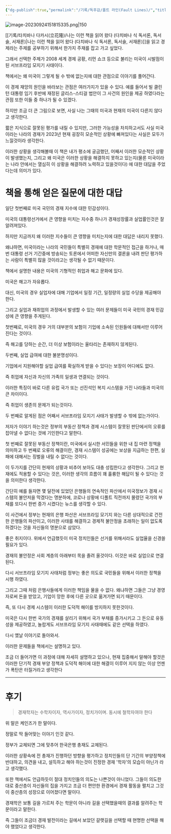 ```yaml
---
{"dg-publish":true,"permalink":"/기록/독후감/폴트 라인(Fault Lines)/","title":"폴트 라인 (보이지 않는 균열이 어떻게 세계 경제를 위협하는가)","tags":["📚Book","리만쇼크","미국경제","경제"]}
---
```


![image-20230924151815335.png|150](/img/user/%EA%B8%B0%EB%A1%9D/assets/%ED%8F%B4%ED%8A%B8%20%EB%9D%BC%EC%9D%B8(Fault%20Lines)/image-20230924151815335.png)



[[기록/타치바나 다카시(立花隆)/나는 이런 책을 읽어 왔다 (다치바나 식 독서론, 독서술, 서재론)\|나는 이런 책을 읽어 왔다 (다치바나 식 독서론, 독서술, 서재론)]]을 읽고 경제라는 주제를 공부하기 위해서 한가지 주재를 잡고 가고 싶었다.

그래서 선택한 주제가 2008 세계 경제 공황, 리먼 쇼크 등으로 불리는 미국이 시발점이 된 서브프라임 모지기 사태이다. 

책에서는 왜 미국이 그렇게 될 수 밖에 없는지에 대한 관점으로 이야기를 풀어간다. 

이 경제 재앙의 원인을 바라보는 관점은 여러가지가 있을 수 있다. 예를 들어서 빌 클린턴 대통령 임기 후반에 재정된 글리스-스티걸 법안이 그 사건의 원인을 제공 하였다라는 관점 또한 이들 중 하나가 될 수 있겠다.

하지만 조금 더 큰 그림으로 보면, 사실 나는 그때의 미국과 현재의 미국이 다른지 않다고 생각한다.

짧은 지식으로 잘못된 평가를 내릴 수 있지만, 그러한 가능성을 차치하고서도 사실 미국이라는 나라의 경재가 2023년 현재 굉장히 모순적인 상황에 빠져있다는 사실은 모두가 느낄것이라 생각한다. 

이러한 상황을 생각해볼때 이 책은 내가 평소에 궁금했던, 어째서 이러한 모순적인 상황이 발생했는지, 그리고 왜 미국은 이러한 상황을 해결하지 못하고 있는지(물론 미국이라는 나라 안에서는 열심히 이 상황을 해결하려 노력하고 있을것이다) 에 대한 대답을 주었다는데 의미가 있다.

# 책을 통해 얻은 질문에 대한 대답

일단 첫번째로 미국 국민의 경재 지수에 대한 민감성이다.

미국의 대통령선거에서 큰 영향을 미치는 지수중 하나가 경재성장률과 실업률인것은 잘 알려져있다. 

하지만 지금까지 왜 이러한 지수들이 큰 영향을 미치는지에 대한 대답은 내리지 못했다.

왜냐하면, 미국이라는 나라의 국민들이 특별히 경재에 대한 학문적인 접근을 하거나, 매번 대통령 선거 기간중에 방송되는 토론에서 어떠한 자신만의 결론을 내려 판단 평가하는 사람이 특별히 많을 것이라고는 생각될 수 없기 때문이다.

책에서 설명한 내용은 미국의 기형적인 취업과 해고 문화에 있다. 

미국은 해고가 자유롭다. 

대신, 미국의 경우 실업자에 대해 기업에서 일정 기간, 일정량의 실업 수당을 제공해야 한다. 

그리고 실업과 재취업의 과정에서 발생할 수 있는 여러 문제들이 미국 국민의 경재 민감성에 큰 영향을 주게된다.

첫번째로, 미국의 경우 거의 대부분의 보험이 기업에 소속된 인원들에 대해서만 이루어 진다는 것이다. 

즉 해고를 당하는 순간, 더 이상 보험이라는 울타리는 존재하지 않게된다.

두번째, 실업 급여에 대한 불분명성이다.

기업에서 지원해야할 실업 급여를 확실하게 받을 수 있다는 보장이 어디에도 없다.

즉 취업에 자신과 자신의 가족의 일생과 연결되는 것이다.

이러한 특징이 바로 다른 유럽 국가 또는 선진석인 복지 시스템을 가진 나라들과 미국의 큰 차이이다.

즉 취업이 생존의 문제가 되는것이다.

두 번째로 알게된 점은 어째서 서브프라임 모지기 사태가 발생할 수 밖에 없는가이다.

저자가 이야기 하는것은 정부의 부동산 정책과 경제 시스템이 잘못된 판단에서의 오류를 잡아낼 수 없다는 것에 기인한다고 말한다.

첫 번째로 잘못된 부동산 정책이란, 미국에서 실시한 서민들을 위한 내 집 마련 정책을 의미하고 
두 번째로 오류의 해결이란, 경재 시스템이 성공에는 보상을 지급하는 한편, 실패에 대해서는 징벌을 내릴 수 없다는 것이다.

이 두가지를 간단히 현재의 상황과 비추어 보아도 대충 성립한다고 생각한다. 그리고 현재에도 적용할 수 있다는 것은, 이러한 생각의 흐름이 꽤 훌륭한 해답이 될 수 있다는 것을 의미한다 생각한다.

간단히 예를 들자면 몇 달전에 있었던 은행들의 연속적인 파산에서 미국정보가 경재 시스템의 불안저을 막겠다는 명분하에, 코로나 상황에 디폴트 직전까지 몰렸던 국가의 부채를 또다시 한번 증가 시켰다는 뉴스를 생각할 수 있다.

이 사건에서 정부는 현재의 은행 파산은 서브프라임 모기지 와는 다른 상대적으로 건전한 은행들의 파산이고, 이러한 사태를 해결하고 경제적 불안정을 초래하는 일이 없도록 하겠다는 것을 자신들의 명분으로 삼았다.

좋은 취지이다. 위에서 언급했듯이 미국 정치인들은 선거를 위해서라도 실업율을 신경쓸 필요가 있다. 

경재의 불안정은 사회 계층의 아래부터 목을 졸려 올것이다. 이것은 바로 실업으로 연결된다. 

다시 서브프라임 모기지 사태처럼 정부는 좋은 의도로 국민들을 위해서 이러한 정책을 시행 하였다.

그리고 그때 처럼 은행사들에게 이러한 책임을 물을 수 없다. 왜냐하면 그들은 그냥 경영자로써 돈을 받았고, 기업이 망한 후에 다른 곳으로 옮겨가면 되기 때문이다. 

즉, 또 다시 경제 시스템이 이러한 도덕적 해이를 방지하지 못한것이다.

미국은 다시 한번 국가의 경재를 살리기 위해서 국가 부채를 증가시키고 그 돈으로 유동성을 제공하였고, 놀랍게도 서브프라임 모기지 사태때에도 같은 선택을 하였다.

다시 옜날 이야기로 돌아와서.

이러한 문제들을 책에서는 설명하고 있다.

조금 더 들어가면 이 과정에 대해 자세히 설명하고 있으나, 현재 집중해서 말해야 할것은 이러한 단기적 경재 부양 정책과 도덕적 해이에 대한 해결이 이루어 지지 않는 이상 언젠가 폭탄은 터질거라고 생각한다

--------------------------
# 후기


> 경재학자는 수학자이자, 역사가이자, 정치가이며. 동시에 철학자여야 한다

위 말은 케인즈가 한 말이다.

정말로 딱 들어맞는 이야기 인것 같다.

정부가 교체되면 그에 맞추어 한국은행 총재도 교체된다.

이러한 상황속에 전 총재가 진행하던 방향을 평가하고 정치인들의 단 기간의 부양정책에 반대하고, 의견을 내고, 설득하고 해야 하는것이 진정한 경재 '학자'의 모습이 아닌가 라고 생각했다.

또한 책에서도 언급하듯이 절대 정치인들의 의도는 나쁜것이 아니었다. 
그들이 의도한 대로 중산층이 자신들의 집을 가지고 조금 더 편안한 환경에서 경재 활동을 펼치고 그것이 중산층의 성장으로 이어졌다면 말이다.

경재학은 보통 길을 가르처 주는 학문이 아니라 길을 선택했을때의 결과를 알려주는 학문이라고 말한다.

즉 그들이 조금더 경재 발전이라는 길에서 보았던 갈랫길을 선택할 때 현명한 선택을 해야 했었다고 생각한다.